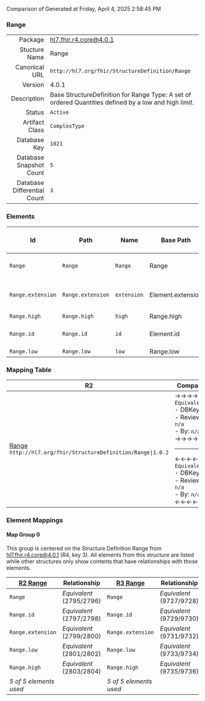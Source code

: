 Comparison of 
Generated at Friday, April 4, 2025 2:58:45 PM

### Range

|      |     |
| ---: | --- |
| Package | hl7.fhir.r4.core@4.0.1 |
| Stucture Name | Range |
| Canonical URL | `http://hl7.org/fhir/StructureDefinition/Range` |
| Version | 4.0.1 |
| Description | Base StructureDefinition for Range Type: A set of ordered Quantities defined by a low and high limit. |
| Status | `Active` |
| Artifact Class | `ComplexType` |
| Database Key | `1021` |
| Database Snapshot Count | `5` |
| Database Differential Count | `3` |

### Elements

| Id | Path | Name | Base Path | Short | Cardinality | Collated Type | Binding Strength | Binding Value Set |
| -- | ---- | ---- | --------- | ----- | ----------- | ------------- | ---------------- | ----------------- |
| `Range` | `Range` | `Range` | Range | Set of values bounded by low and high | 0..* | Range |  |  |
| `Range.extension` | `Range.extension` | `extension` | Element.extension | Additional content defined by implementations | 0..* | Extension |  |  |
| `Range.high` | `Range.high` | `high` | Range.high | High limit | 0..1 | Quantity[http://hl7.org/fhir/StructureDefinition/SimpleQuantity] |  |  |
| `Range.id` | `Range.id` | `id` | Element.id | Unique id for inter-element referencing | 0..1 | id |  |  |
| `Range.low` | `Range.low` | `low` | Range.low | Low limit | 0..1 | Quantity[http://hl7.org/fhir/StructureDefinition/SimpleQuantity] |  |  |
### Mapping Table

| R2 | Comparison | R3 | Comparison | R4 | Comparison | R4B | Comparison | R5
| --- | --- | --- | --- | --- | --- | --- | --- | ---
| [Range](/docs/R2/ComplexTypes/Range.md)<br/> `http://hl7.org/fhir/StructureDefinition/Range\|1.0.2` | →→→→→→→<br/>`Equivalent`<br/>- DBKey: `66`<br/>- Reviewed: `n/a`<br/>- By: `n/a`<br/>→→→→→→→<hr/>←←←←←←←<br/>`Equivalent`<br/>- DBKey: `232`<br/>- Reviewed: `n/a`<br/>- By: `n/a`<br/>←←←←←←←| [Range](/docs/R3/ComplexTypes/Range.md)<br/> `http://hl7.org/fhir/StructureDefinition/Range\|3.0.2` | →→→→→→→<br/>`Equivalent`<br/>- DBKey: `406`<br/>- Reviewed: `n/a`<br/>- By: `n/a`<br/>→→→→→→→<hr/>←←←←←←←<br/>`Equivalent`<br/>- DBKey: `602`<br/>- Reviewed: `n/a`<br/>- By: `n/a`<br/>←←←←←←←| [Range](/docs/R4/ComplexTypes/Range.md)<br/> `http://hl7.org/fhir/StructureDefinition/Range\|4.0.1` | →→→→→→→<br/>`Equivalent`<br/>- DBKey: `1369`<br/>- Reviewed: `n/a`<br/>- By: `n/a`<br/>→→→→→→→<hr/>←←←←←←←<br/>`Equivalent`<br/>- DBKey: `1370`<br/>- Reviewed: `n/a`<br/>- By: `n/a`<br/>←←←←←←←| [Range](/docs/R4B/ComplexTypes/Range.md)<br/> `http://hl7.org/fhir/StructureDefinition/Range\|4.3.0` | →→→→→→→<br/>`Equivalent`<br/>- DBKey: `916`<br/>- Reviewed: `n/a`<br/>- By: `n/a`<br/>→→→→→→→<hr/>←←←←←←←<br/>`Equivalent`<br/>- DBKey: `1145`<br/>- Reviewed: `n/a`<br/>- By: `n/a`<br/>←←←←←←←| [Range](/docs/R5/ComplexTypes/Range.md)<br/> `http://hl7.org/fhir/StructureDefinition/Range\|5.0.0` 

### Element Mappings


#### Map Group 0

This group is centered on the Structure Definition Range from hl7.fhir.r4.core@4.0.1 (R4, key 3).
All elements from this structure are listed while other structures only show contents that have relationships with those elements.

| [R2 Range](/docs/R2/ComplexTypes/Range.md)| Relationship | [R3 Range](/docs/R3/ComplexTypes/Range.md)| Relationship | R4 Range| Relationship | [R4B Range](/docs/R4B/ComplexTypes/Range.md)| Relationship | [R5 Range](/docs/R5/ComplexTypes/Range.md)
| --- | --- | --- | --- | --- | --- | --- | --- | ---
| `Range`| _Equivalent_<br/>(2795/2796)| `Range`| _Equivalent_<br/>(9727/9728)| **`Range`**| _Equivalent_<br/>(21193/21194)| `Range`| _Equivalent_<br/>(36253/36254)| `Range`
| `Range.id`| _Equivalent_<br/>(2797/2798)| `Range.id`| _Equivalent_<br/>(9729/9730)| **`Range.id`**| _Equivalent_<br/>(21195/21196)| `Range.id`| _Equivalent_<br/>(36255/36256)| `Range.id`
| `Range.extension`| _Equivalent_<br/>(2799/2800)| `Range.extension`| _Equivalent_<br/>(9731/9732)| **`Range.extension`**| _Equivalent_<br/>(21197/21198)| `Range.extension`| _Equivalent_<br/>(36257/36258)| `Range.extension`
| `Range.low`| _Equivalent_<br/>(2801/2802)| `Range.low`| _Equivalent_<br/>(9733/9734)| **`Range.low`**| _Equivalent_<br/>(21199/21200)| `Range.low`| _Equivalent_<br/>(36259/36260)| `Range.low`
| `Range.high`| _Equivalent_<br/>(2803/2804)| `Range.high`| _Equivalent_<br/>(9735/9736)| **`Range.high`**| _Equivalent_<br/>(21201/21202)| `Range.high`| _Equivalent_<br/>(36261/36262)| `Range.high`
| *5 of 5 elements used* | | *5 of 5 elements used* | | *5 of 5 elements used* | | *5 of 5 elements used* | | *5 of 5 elements used* 

